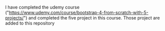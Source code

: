 I have completed the udemy course ("https://www.udemy.com/course/bootstrap-4-from-scratch-with-5-projects/") and completed the five project in this course. Those project are added to this repository
